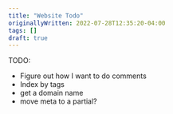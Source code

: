 ```yaml
---
title: "Website Todo"
originallyWritten: 2022-07-28T12:35:20-04:00
tags: []
draft: true
---
```


TODO:
* Figure out how I want to do comments
* Index by tags
* get a domain name
* move meta to a partial?
